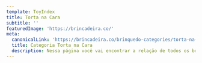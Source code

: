```yaml
---
template: ToyIndex
title: Torta na Cara
subtitle: ''
featuredImage: 'https://brincadeira.co/'
meta:
  canonicalLink: 'https://brincadeira.co/brinquedo-categories/torta-na-cara/'
  title: Categoria Torta na Cara
  description: Nessa página você vai encontrar a relação de todos os brinquedos torta na cara da Brincadeira de Criança.
---
```

